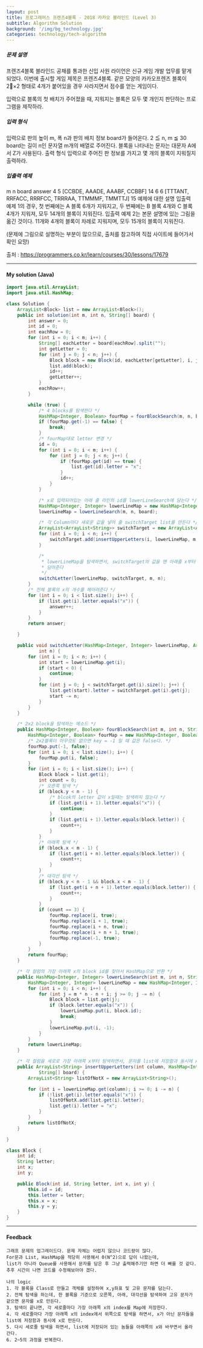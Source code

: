 ```yaml
---
layout: post
title: 프로그래머스 프렌즈4블록 - 2018 카카오 블라인드 (Level 3)
subtitle: Algorithm Solution
background: '/img/bg_technology.jpg'
categories: technology/tech-algorithm
---
```



##### 문제 설명
프렌즈4블록
블라인드 공채를 통과한 신입 사원 라이언은 신규 게임 개발 업무를 맡게 되었다. 이번에 출시할 게임 제목은 프렌즈4블록.
같은 모양의 카카오프렌즈 블록이 2×2 형태로 4개가 붙어있을 경우 사라지면서 점수를 얻는 게임이다.

입력으로 블록의 첫 배치가 주어졌을 때, 지워지는 블록은 모두 몇 개인지 판단하는 프로그램을 제작하라.

##### 입력 형식
입력으로 판의 높이 m, 폭 n과 판의 배치 정보 board가 들어온다.
2 ≦ n, m ≦ 30
board는 길이 n인 문자열 m개의 배열로 주어진다. 블록을 나타내는 문자는 대문자 A에서 Z가 사용된다.
출력 형식
입력으로 주어진 판 정보를 가지고 몇 개의 블록이 지워질지 출력하라.

##### 입출력 예제
m	n	board	answer
4	5	[CCBDE, AAADE, AAABF, CCBBF]	14
6	6	[TTTANT, RRFACC, RRRFCC, TRRRAA, TTMMMF, TMMTTJ]	15
예제에 대한 설명
입출력 예제 1의 경우, 첫 번째에는 A 블록 6개가 지워지고, 두 번째에는 B 블록 4개와 C 블록 4개가 지워져, 모두 14개의 블록이 지워진다.
입출력 예제 2는 본문 설명에 있는 그림을 옮긴 것이다. 11개와 4개의 블록이 차례로 지워지며, 모두 15개의 블록이 지워진다.

(문제에 그림으로 설명하는 부분이 많으므로, 출처를 참고하여 직접 사이트에 들어가서 확인 요망)

출처 : https://programmers.co.kr/learn/courses/30/lessons/17679

---



#### My solution (Java)

```java
import java.util.ArrayList;
import java.util.HashMap;

class Solution {
 	ArrayList<Block> list = new ArrayList<Block>();
	public int solution(int m, int n, String[] board) {
		int answer = 0;
		int id = 0;
		int eachRow = 0;
		for (int i = 0; i < m; i++) {
			String[] eachLetter = board[eachRow].split("");
			int getLetter = 0;
			for (int j = 0; j < n; j++) {
				Block block = new Block(id, eachLetter[getLetter], i, j);
				list.add(block);
				id++;
				getLetter++;
			}
			eachRow++;
		}

		while (true) {
			/* 4 blocks를 탐색한다 */
			HashMap<Integer, Boolean> fourMap = fourBlockSearch(m, n, board);
			if (fourMap.get(-1) == false) {
				break;
			}
			/* fourMap대로 letter 변경 */
			id = 0;
			for (int i = 0; i < m; i++) {
				for (int j = 0; j < n; j++) {
					if (fourMap.get(id) == true) {
						list.get(id).letter = "x";
					}
					id++;
				}
			}

			/* x로 입력되어있는 아래 줄 라인의 id를 lowerLineSearch에 담는다 */
			HashMap<Integer, Integer> lowerLineMap = new HashMap<Integer, Integer>();
			lowerLineMap = lowerLineSearch(m, n, board);

			/* 각 Column마다 새로운 값을 넣어 줄 switchTarget list를 만든다 */
			ArrayList<ArrayList<String>> switchTarget = new ArrayList<ArrayList<String>>();
			for (int i = 0; i < n; i++) {
				switchTarget.add(insertUpperLetters(i, lowerLineMap, m, n, board));
			}

			/*
			 * lowerLineMap을 탐색하면서, switchTarget의 값을 맨 아래줄 x부터 각 switchTarget의 list size만큼
			 * 담아준다
			 */
			switchLetter(lowerLineMap, switchTarget, m, n);
		}
		/* 전체 블록의 x의 개수를 헤아려준다 */
		for (int i = 0; i < list.size(); i++) {
			if (list.get(i).letter.equals("x")) {
				answer++;
			}
		}
		return answer;

	}

	public void switchLetter(HashMap<Integer, Integer> lowerLineMap, ArrayList<ArrayList<String>> switchTarget, int m,
			int n) {
		for (int i = 0; i < n; i++) {
			int start = lowerLineMap.get(i);
			if (start < 0) {
				continue;
			}
			for (int j = 0; j < switchTarget.get(i).size(); j++) {
				list.get(start).letter = switchTarget.get(i).get(j);
				start -= n;
			}
		}
	}

	/* 2x2 block을 탐색하는 메소드 */
	public HashMap<Integer, Boolean> fourBlockSearch(int m, int n, String[] board) {
		HashMap<Integer, Boolean> fourMap = new HashMap<Integer, Boolean>();
		/* 2x2블록이 아무것도 없으면 key = -1 일 때 값은 false다. */
		fourMap.put(-1, false);
		for (int i = 0; i < list.size(); i++) {
			fourMap.put(i, false);
		}
		for (int i = 0; i < list.size(); i++) {
			Block block = list.get(i);
			int count = 0;
			/* 오른쪽 탐색 */
			if (block.y < n - 1) {
				/* blcok의 letter 값이 x일때는 탐색하지 않는다 */
				if (list.get(i + 1).letter.equals("x")) {
					continue;
				}
				if (list.get(i + 1).letter.equals(block.letter)) {
					count++;
				}
			}
			/* 아래쪽 탐색 */
			if (block.x < m - 1) {
				if (list.get(i + n).letter.equals(block.letter)) {
					count++;
				}
			}
			/* 대각선 탐색 */
			if (block.y < n - 1 && block.x < m - 1) {
				if (list.get(i + n + 1).letter.equals(block.letter)) {
					count++;
				}
			}
			if (count == 3) {
				fourMap.replace(i, true);
				fourMap.replace(i + 1, true);
				fourMap.replace(i + n, true);
				fourMap.replace(i + n + 1, true);
				fourMap.replace(-1, true);
			}
		}
		return fourMap;
	}

	/* 각 컬럼의 가장 아래쪽 x의 block id를 찾아서 HashMap으로 반환 */
	public HashMap<Integer, Integer> lowerLineSearch(int m, int n, String[] board) {
		HashMap<Integer, Integer> lowerLineMap = new HashMap<Integer, Integer>();
		for (int i = 0; i < n; i++) {
			for (int j = m * n - n + i; j >= 0; j -= n) {
				Block block = list.get(j);
				if (block.letter.equals("x")) {
					lowerLineMap.put(i, block.id);
					break;
				}
				lowerLineMap.put(i, -1);
			}
		}
		return lowerLineMap;
	}

	/* 각 컬럼을 세로로 가장 아래쪽 x부터 탐색하면서, 문자를 list에 저장함과 동시에 x로 변환해줌 */
	public ArrayList<String> insertUpperLetters(int column, HashMap<Integer, Integer> lowerLineMap, int m, int n,
			String[] board) {
		ArrayList<String> listOfNotX = new ArrayList<String>();

		for (int i = lowerLineMap.get(column); i >= 0; i -= n) {
			if (!list.get(i).letter.equals("x")) {
				listOfNotX.add(list.get(i).letter);
				list.get(i).letter = "x";
			}
		}
		return listOfNotX;
	}

}

class Block {
	int id;
	String letter;
	int x;
	int y;

	public Block(int id, String letter, int x, int y) {
		this.id = id;
		this.letter = letter;
		this.x = x;
		this.y = y;
	}
}
```



---



#### Feedback

```
그래프 문제의 업그레이드다. 문제 자체는 어렵지 않으나 코드량이 많다. 
For문과 List, HashMap을 적당히 사용해서 0(N^2)으로 답이 나왔는데,
list가 아니라 Queue를 사용해서 문자를 담은 후 그냥 출력해주기만 하면 더 빠를 것 같다. 추후 시간이 나면 코드를 수정해보아야 겠다.

나의 logic
1. 각 블록을 Class로 만들고 객체를 설정하여 x,y좌표 및 고유 문자를 담는다.
2. 전체 탐색을 하는데, 한 블록을 기준으로 오른쪽, 아래, 대각선을 탐색하여 고유 문자가 같으면 문자를 x로 만든다.
3. 탐색이 끝나면, 각 세로줄마다 가장 아래쪽 x의 index를 Map에 저장한다.
4. 각 세로줄마다 가장 아래쪽 x의 index에서 위쪽으로 탐색을 하면서, x가 아닌 문자들을 list에 저장함과 동시에 x로 만든다.
5. 다시 세로줄 탐색을 하면서, list에 저장되어 있는 놈들을 아래쪽의 x와 바꾸면서 올라간다.
6. 2~5의 과정을 반복한다.
```

